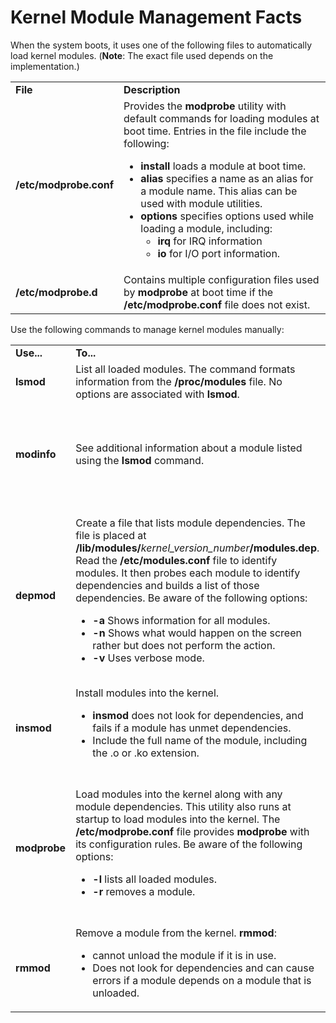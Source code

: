 # Kernel Module Management Facts

When the system boots, it uses one of the following files to automatically
load kernel modules. (**Note**: The exact file used depends on the
implementation.)

<table>

<tr> <td><b>File</b></td> <td><b>Description</b></td>

</tr>

<tr> <td><b>/etc/modprobe.conf </b></td> <td>Provides the <b>modprobe</b>
utility with default commands for loading modules at boot time. Entries in the
file include the following:

<ul>

<li><b>install</b> loads a module at boot time.

</li>

<li><b>alias</b> specifies a name as an alias for a module name. This alias
can be used with module utilities.

</li>

<li><b>options </b>specifies options used while loading a module, including:

<ul>

<li><b>irq </b>for IRQ information

</li>

<li><b>io </b>for I/O port information.

</li>

</ul>

</li>

</ul> </td>

</tr>

<tr> <td><b>/etc/modprobe.d</b></td> <td>Contains multiple configuration files
used by <b>modprobe</b> at boot time if the<b> /etc/modprobe.conf</b> file
does not exist.</td>

</tr> </table>

Use the following commands to manage kernel modules manually:

<table>

<tr> <td><b>Use...</b></td> <td><b>To...</b></td> <td><b>Example</b></td>

</tr>

<tr> <td><b>lsmod</b></td> <td>List all loaded modules. The command formats
information from the <b>/proc/modules </b>file. No options are associated with
<b>lsmod</b>.</td> <td> </td>

</tr>

<tr> <td><b>modinfo</b></td> <td>

See additional information about a module listed using the <b>lsmod</b>
command.

</td> <td><b>modinfo mii</b> shows information about the MII Hardware Support
Library module.</td>

</tr>

<tr> <td><b>depmod </b></td> <td>Create a file that lists module dependencies.
The file is placed at <b>
/lib/modules/</b><i>kernel_version_number</i><b>/modules.dep</b>. Read the
<b>/etc/modules.conf</b> file to identify modules. It then probes each module
to identify dependencies and builds a list of those dependencies. Be aware of
the following options:

<ul>

<li><b>-a </b>Shows information for all modules.

</li>

<li><b>-n </b>Shows what would happen on the screen rather but does not
perform the action.<b> </b>

</li>

<li><b>-v </b>Uses verbose mode.

</li>

</ul> </td> <td><b>depmod -an</b> performs the probe and display the results
on the screen.  
<b>depmod -v </b>displays all module information to the screen as it updates
the modules.dep file.</td>

</tr>

<tr> <td><b>insmod</b> </td> <td>Install modules into the kernel.

<ul>

<li><b>insmod</b> does not look for dependencies, and fails if a module has
unmet dependencies.

</li>

<li>Include the full name of the module, including the .o or .ko extension.

</li>

</ul> </td> <td><b>insmod mousedev.ko</b> loads the mousedev module.</td>

</tr>

<tr> <td><b>modprobe</b></td> <td>Load modules into the kernel along with any
module dependencies. This utility also runs at startup to load modules into
the kernel. The <b>/etc/modprobe.conf </b>file provides <b>modprobe</b> with
its configuration rules. Be aware of the following options:

<ul>

<li><b>-l</b> lists all loaded modules.

</li>

<li><b>-r</b> removes a module.

</li>

</ul> </td> <td><b>modprobe reiserfs</b> loads the reiserfs and all of its
dependant modules.<b>  
modprobe -r reiserfs</b> removes the reiserfs module.</td>

</tr>

<tr> <td><b>rmmod</b> </td> <td>Remove a module from the kernel. <b>rmmod</b>:

<ul>

<li>cannot unload the module if it is in use.

</li>

<li>Does not look for dependencies and can cause errors if a module depends on
a module that is unloaded.

</li>

</ul> </td> <td><b>rmmod mousedev</b> removes the mousedev module.</td>

</tr> </table>

